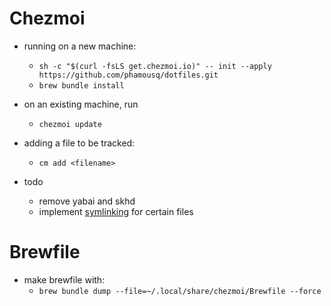 # Chezmoi
- running on a new machine:
  - `sh -c "$(curl -fsLS get.chezmoi.io)" -- init --apply https://github.com/phamousq/dotfiles.git`
  - `brew bundle install`
- on an existing machine, run 
  - `chezmoi update`

- adding a file to be tracked:
  - `cm add <filename>`


- todo
  - remove yabai and skhd
  - implement [symlinking](https://www.chezmoi.io/user-guide/manage-different-types-of-file/#handle-configuration-files-which-are-externally-modified) for certain files

# Brewfile 
- make brewfile with:
  - `brew bundle dump --file=~/.local/share/chezmoi/Brewfile --force`